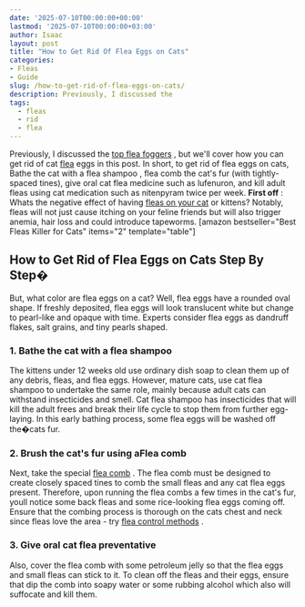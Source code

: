 ```yaml
---
date: '2025-07-10T00:00:00+00:00'
lastmod: '2025-07-10T00:00:00+03:00'
author: Isaac
layout: post
title: "How to Get Rid Of Flea Eggs on Cats"
categories:
- Fleas
- Guide
slug: /how-to-get-rid-of-flea-eggs-on-cats/
description: Previously, I discussed the
tags: 
  - fleas
  - rid
  - flea
---
```

Previously, I discussed the
[top flea foggers](https://pestpolicy.com/best-fogger-for-[fleas](/posts/getting-rid-of-fleas-in-the-carpet/)/)
, but we'll cover how you can get rid of cat [flea](/posts/how-to-get-rid-of-fleas/) eggs in this post.
In short, to get rid of flea eggs on cats, Bathe the
cat with a flea shampoo
, flea comb the cat's fur (with tightly-spaced tines), give oral
cat flea medicine
such as lufenuron, and kill adult fleas using cat medication such as nitenpyram twice per week.
**First off**
: Whats the negative effect of having
[fleas on your cat](https://entnemdept.ufl.edu/creatures/urban/occas/catflea.htm)
or kittens? Notably, fleas will not just cause itching on your feline friends but will also trigger anemia, hair loss and could introduce tapeworms.
[amazon bestseller="Best Fleas Killer for Cats" items="2" template="table"]
## **How to Get Rid of Flea Eggs on Cats Step By Step�**
But, what color are flea eggs on a cat? Well, flea eggs have a rounded oval shape. If freshly deposited,
flea eggs
will look translucent white but change to pearl-like and opaque with time. Experts consider
flea eggs as dandruff
flakes, salt grains, and tiny pearls shaped.
### 1. Bathe the cat with a flea shampoo
The kittens under 12 weeks old use ordinary
dish soap
to clean them up of any debris, fleas, and flea eggs.
However, mature cats, use cat
flea shampoo
to undertake the same role, mainly because adult cats can withstand insecticides and smell.
Cat flea shampoo has insecticides that will kill the adult frees and break their life cycle to stop them from further egg-laying. In this early bathing process, some
flea eggs will be washed
off the�cats fur.
### 2. Brush the cat's fur using aFlea comb
Next, take the special
[flea comb](https://pestpolicy.com/best-flea-combs-for-dogs/)
. The flea comb must be designed to create closely spaced tines to comb the small fleas and any cat flea eggs present.
Therefore, upon running the
flea combs
a few times in the cat's fur, youll notice some back fleas and some rice-looking flea eggs coming off.
Ensure that the combing process is thorough on the cats chest and neck since fleas love the area - try
[flea control methods](http://ipm.ucanr.edu/PMG/PESTNOTES/pn7419.html)
.
### 3. Give oral cat flea preventative
Also, cover the flea comb with some petroleum jelly so that the flea eggs and small fleas can stick to it.
To clean off the fleas and their eggs, ensure that dip the comb into soapy water or some
rubbing alcohol
 which also will suffocate and kill them.
